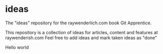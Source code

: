 # ideas
The "ideas" repository for the raywenderlich.com book Git Apprentice.

This repository is a collection of ideas for articles, content and features at raywenderish.com
Feel free to add ideas and mark taken ideas as "done"

Hello world

